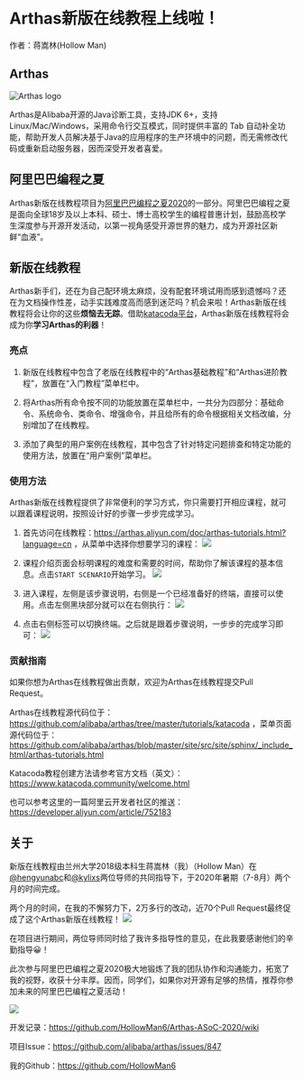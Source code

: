 # Arthas新版在线教程上线啦！

作者：蒋嵩林(Hollow Man)

## Arthas

![Arthas logo](https://arthas.aliyun.com/doc/_images/arthas.png)

Arthas是Alibaba开源的Java诊断工具，支持JDK 6+，支持Linux/Mac/Windows，采用命令行交互模式，同时提供丰富的 Tab 自动补全功能，帮助开发人员解决基于Java的应用程序的生产环境中的问题，而无需修改代码或重新启动服务器，因而深受开发者喜爱。

## 阿里巴巴编程之夏

Arthas新版在线教程项目为[阿里巴巴编程之夏2020](https://developer.aliyun.com/topic/summerofcode2020)的一部分。阿里巴巴编程之夏是面向全球18岁及以上本科、硕士、博士高校学生的编程普惠计划，鼓励高校学生深度参与开源开发活动，以第一视角感受开源世界的魅力，成为开源社区新鲜“血液”。

## 新版在线教程

Arthas新手们，还在为自己配环境太麻烦，没有配套环境试用而感到遗憾吗？还在为文档操作性差，动手实践难度高而感到迷茫吗？机会来啦！Arthas新版在线教程将会让你的这些**烦恼去无踪**。借助[katacoda平台](https://www.katacoda.com/)，Arthas新版在线教程将会成为你**学习Arthas的利器**！

### 亮点

1. 新版在线教程中包含了老版在线教程中的“Arthas基础教程”和“Arthas进阶教程”，放置在“入门教程”菜单栏中。

2. 将Arthas所有命令按不同的功能放置在菜单栏中，一共分为四部分：基础命令、系统命令、类命令、增强命令，并且给所有的命令根据相关文档改编，分别增加了在线教程。

3. 添加了典型的用户案例在线教程，其中包含了针对特定问题排查和特定功能的使用方法，放置在“用户案例”菜单栏。

### 使用方法

Arthas新版在线教程提供了非常便利的学习方式，你只需要打开相应课程，就可以跟着课程说明，按照设计好的步骤一步步完成学习。

1. 首先访问在线教程：https://arthas.aliyun.com/doc/arthas-tutorials.html?language=cn ，从菜单中选择你想要学习的课程：
![](https://images.gitee.com/uploads/images/2020/0814/211330_e71ef0ca_7637131.png)

2. 课程介绍页面会标明课程的难度和需要的时间，帮助你了解该课程的基本信息。点击`START SCENARIO`开始学习。
![](https://images.gitee.com/uploads/images/2020/0814/212507_4a02d8aa_7637131.png)

3. 进入课程，左侧是该步骤说明，右侧是一个已经准备好的终端，直接可以使用。点击左侧黑块部分就可以在右侧执行：
![](https://images.gitee.com/uploads/images/2020/0814/213005_62d85818_7637131.png)

4. 点击右侧标签可以切换终端。之后就是跟着步骤说明，一步步的完成学习即可：
![](https://images.gitee.com/uploads/images/2020/0814/213458_43bb4e3f_7637131.png)

### 贡献指南

如果你想为Arthas在线教程做出贡献，欢迎为Arthas在线教程提交Pull Request。

Arthas在线教程源代码位于：https://github.com/alibaba/arthas/tree/master/tutorials/katacoda ，菜单页面源代码位于：https://github.com/alibaba/arthas/blob/master/site/src/site/sphinx/_include_html/arthas-tutorials.html

Katacoda教程创建方法请参考官方文档（英文）：https://www.katacoda.community/welcome.html

也可以参考这里的一篇阿里云开发者社区的推送：https://developer.aliyun.com/article/752183

## 关于

新版在线教程由兰州大学2018级本科生蒋嵩林（我）（Hollow Man）在[@hengyunabc](https://github.com/hengyunabc)和[@kylixs](https://github.com/kylixs)两位导师的共同指导下，于2020年暑期（7-8月）两个月的时间完成。

两个月的时间，在我的不懈努力下，2万多行的改动，近70个Pull Request最终促成了这个Arthas新版在线教程！
![](https://images.gitee.com/uploads/images/2020/0820/102003_ac36bc3d_7637131.png)

在项目进行期间，两位导师同时给了我许多指导性的意见，在此我要感谢他们的辛勤指导😀！

此次参与阿里巴巴编程之夏2020极大地锻炼了我的团队协作和沟通能⼒，拓宽了我的视野，收获十分丰厚。因而，同学们，如果你对开源有足够的热情，推荐你参加未来的阿里巴巴编程之夏活动！

![](https://images.gitee.com/uploads/images/2020/0815/174540_ca1be4bc_7637131.png)

开发记录：https://github.com/HollowMan6/Arthas-ASoC-2020/wiki

项目Issue：https://github.com/alibaba/arthas/issues/847

我的Github：https://github.com/HollowMan6
